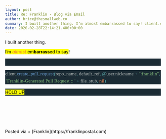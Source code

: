 ```yaml
---  
layout: post  
title: Re: Franklin - Blog via Email  
author: brice@thesmallweb.co  
summary: I built another thing. I’m almost embarrassed to say! client.crea...  
date: 2020-02-28T22:14:21.480+00:00  
---
```


<body><div class="WordSection1"><p class="MsoNormal"><span style="color:black">I built another thing. <p></p></span></p><p class="MsoNormal"><span style="color:black;background:yellow">I’m </span><i><span style="color:#ED7D31;background:yellow">almost</span></i><span style="color:black;background:yellow"> em<b>barrass</b>ed to say</span><span style="color:black">!<p></p></span></p><p style="line-height:17.25pt;background:#1B2B34" class="MsoNormal"><span style="font-size:11.5pt;font-family:Menlo;color:#AFB6B4"> </span><span style="color:black"><p></p></span></p><p style="line-height:17.25pt;background:#1B2B34" class="MsoNormal"><span style="font-size:11.5pt;font-family:Menlo;color:#AFB6B4">client</span><span style="font-size:11.5pt;font-family:Menlo;color:#5FB3B3">.</span><span style="font-size:11.5pt;font-family:Menlo;color:#6699CC">create_pull_request</span><span style="font-size:11.5pt;font-family:Menlo;color:#5FB3B3">(</span><span style="font-size:11.5pt;font-family:Menlo;color:#AFB6B4">repo_name</span><span style="font-size:11.5pt;font-family:Menlo;color:#5FB3B3">,</span><span style="font-size:11.5pt;font-family:Menlo;color:#6699CC"> </span><span style="font-size:11.5pt;font-family:Menlo;color:#AFB6B4">default_ref</span><span style="font-size:11.5pt;font-family:Menlo;color:#5FB3B3">,</span><span style="font-size:11.5pt;font-family:Menlo;color:#6699CC"> </span><span style="font-size:11.5pt;font-family:Menlo;color:#5FB3B3">@</span><span style="font-size:11.5pt;font-family:Menlo;color:#AFB6B4">user</span><span style="font-size:11.5pt;font-family:Menlo;color:#5FB3B3">.</span><span style="font-size:11.5pt;font-family:Menlo;color:#AFB6B4">nickname</span><span style="font-size:11.5pt;font-family:Menlo;color:#6699CC"> </span><span style="font-size:11.5pt;font-family:Menlo;color:#5FB3B3">+</span><span style="font-size:11.5pt;font-family:Menlo;color:#6699CC"> </span><span style="font-size:11.5pt;font-family:Menlo;color:#81B979">":franklin"</span><span style="font-size:11.5pt;font-family:Menlo;color:#5FB3B3">,</span><span style="font-size:11.5pt;font-family:Menlo;color:#6699CC"> </span><span style="font-size:11.5pt;font-family:Menlo;color:#81B979">'Franklin-Generated
 Pull Request :: '</span><span style="font-size:11.5pt;font-family:Menlo;color:#6699CC"> </span><span style="font-size:11.5pt;font-family:Menlo;color:#5FB3B3">+</span><span style="font-size:11.5pt;font-family:Menlo;color:#6699CC"> </span><span style="font-size:11.5pt;font-family:Menlo;color:#AFB6B4">file_stub</span><span style="font-size:11.5pt;font-family:Menlo;color:#5FB3B3">,</span><span style="font-size:11.5pt;font-family:Menlo;color:#6699CC"> </span><span style="font-size:11.5pt;font-family:Menlo;color:#F99157">nil</span><span style="font-size:11.5pt;font-family:Menlo;color:#5FB3B3">)</span><span style="color:black"><p></p></span></p><p style="line-height:17.25pt;background:#1B2B34" class="MsoNormal"><span style="color:black;background:yellow;mso-highlight:yellow">HOLD UP</span><span style="color:black"><p></p></span></p><p class="MsoNormal"><span style="color:black"> <p></p></span></p><p class="MsoNormal"></p>
<p> </p><p class="MsoNormal"></p>
<p> </p><div><p class="MsoNormal"><span style="color:black">  
Posted via + [Franklin](https://franklinpostal.com)